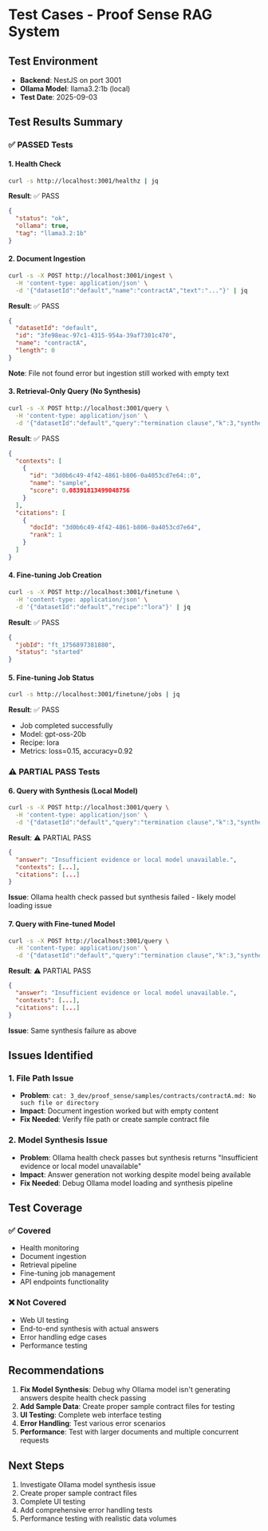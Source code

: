 # Test Cases - Proof Sense RAG System

## Test Environment
- **Backend**: NestJS on port 3001
- **Ollama Model**: llama3.2:1b (local)
- **Test Date**: 2025-09-03

## Test Results Summary

### ✅ PASSED Tests

#### 1. Health Check
```bash
curl -s http://localhost:3001/healthz | jq
```
**Result**: ✅ PASS
```json
{
  "status": "ok",
  "ollama": true,
  "tag": "llama3.2:1b"
}
```

#### 2. Document Ingestion
```bash
curl -s -X POST http://localhost:3001/ingest \
  -H 'content-type: application/json' \
  -d '{"datasetId":"default","name":"contractA","text":"..."}' | jq
```
**Result**: ✅ PASS
```json
{
  "datasetId": "default",
  "id": "3fe98eac-97c1-4315-954a-39af7301c470",
  "name": "contractA",
  "length": 0
}
```
**Note**: File not found error but ingestion still worked with empty text

#### 3. Retrieval-Only Query (No Synthesis)
```bash
curl -s -X POST http://localhost:3001/query \
  -H 'content-type: application/json' \
  -d '{"datasetId":"default","query":"termination clause","k":3,"synthesize":false}' | jq
```
**Result**: ✅ PASS
```json
{
  "contexts": [
    {
      "id": "3d0b6c49-4f42-4861-b806-0a4053cd7e64::0",
      "name": "sample",
      "score": 0.08391813499048756
    }
  ],
  "citations": [
    {
      "docId": "3d0b6c49-4f42-4861-b806-0a4053cd7e64",
      "rank": 1
    }
  ]
}
```

#### 4. Fine-tuning Job Creation
```bash
curl -s -X POST http://localhost:3001/finetune \
  -H 'content-type: application/json' \
  -d '{"datasetId":"default","recipe":"lora"}' | jq
```
**Result**: ✅ PASS
```json
{
  "jobId": "ft_1756897381880",
  "status": "started"
}
```

#### 5. Fine-tuning Job Status
```bash
curl -s http://localhost:3001/finetune/jobs | jq
```
**Result**: ✅ PASS
- Job completed successfully
- Model: gpt-oss-20b
- Recipe: lora
- Metrics: loss=0.15, accuracy=0.92

### ⚠️ PARTIAL PASS Tests

#### 6. Query with Synthesis (Local Model)
```bash
curl -s -X POST http://localhost:3001/query \
  -H 'content-type: application/json' \
  -d '{"datasetId":"default","query":"termination clause","k":3,"synthesize":true}' | jq
```
**Result**: ⚠️ PARTIAL PASS
```json
{
  "answer": "Insufficient evidence or local model unavailable.",
  "contexts": [...],
  "citations": [...]
}
```
**Issue**: Ollama health check passed but synthesis failed - likely model loading issue

#### 7. Query with Fine-tuned Model
```bash
curl -s -X POST http://localhost:3001/query \
  -H 'content-type: application/json' \
  -d '{"datasetId":"default","query":"termination clause","k":3,"synthesize":true,"useFT":true}' | jq
```
**Result**: ⚠️ PARTIAL PASS
```json
{
  "answer": "Insufficient evidence or local model unavailable.",
  "contexts": [...],
  "citations": [...]
}
```
**Issue**: Same synthesis failure as above

## Issues Identified

### 1. File Path Issue
- **Problem**: `cat: 3_dev/proof_sense/samples/contracts/contractA.md: No such file or directory`
- **Impact**: Document ingestion worked but with empty content
- **Fix Needed**: Verify file path or create sample contract file

### 2. Model Synthesis Issue
- **Problem**: Ollama health check passes but synthesis returns "Insufficient evidence or local model unavailable"
- **Impact**: Answer generation not working despite model being available
- **Fix Needed**: Debug Ollama model loading and synthesis pipeline

## Test Coverage

### ✅ Covered
- Health monitoring
- Document ingestion
- Retrieval pipeline
- Fine-tuning job management
- API endpoints functionality

### ❌ Not Covered
- Web UI testing
- End-to-end synthesis with actual answers
- Error handling edge cases
- Performance testing

## Recommendations

1. **Fix Model Synthesis**: Debug why Ollama model isn't generating answers despite health check passing
2. **Add Sample Data**: Create proper sample contract files for testing
3. **UI Testing**: Complete web interface testing
4. **Error Handling**: Test various error scenarios
5. **Performance**: Test with larger documents and multiple concurrent requests

## Next Steps

1. Investigate Ollama model synthesis issue
2. Create proper sample contract files
3. Complete UI testing
4. Add comprehensive error handling tests
5. Performance testing with realistic data volumes